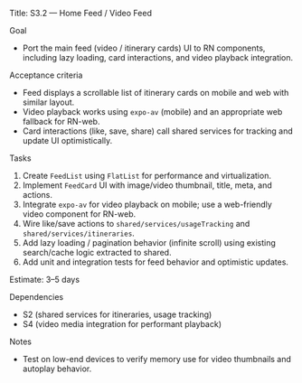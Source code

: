 Title: S3.2 — Home Feed / Video Feed

Goal
- Port the main feed (video / itinerary cards) UI to RN components, including lazy loading, card interactions, and video playback integration.

Acceptance criteria
- Feed displays a scrollable list of itinerary cards on mobile and web with similar layout.
- Video playback works using `expo-av` (mobile) and an appropriate web fallback for RN-web.
- Card interactions (like, save, share) call shared services for tracking and update UI optimistically.

Tasks
1. Create `FeedList` using `FlatList` for performance and virtualization.
2. Implement `FeedCard` UI with image/video thumbnail, title, meta, and actions.
3. Integrate `expo-av` for video playback on mobile; use a web-friendly video component for RN-web.
4. Wire like/save actions to `shared/services/usageTracking` and `shared/services/itineraries`.
5. Add lazy loading / pagination behavior (infinite scroll) using existing search/cache logic extracted to shared.
6. Add unit and integration tests for feed behavior and optimistic updates.

Estimate: 3–5 days

Dependencies
- S2 (shared services for itineraries, usage tracking)
- S4 (video media integration for performant playback)

Notes
- Test on low-end devices to verify memory use for video thumbnails and autoplay behavior.

